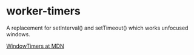 worker-timers
=============

A replacement for setInterval() and setTimeout() which works unfocused windows.

[WindowTimers at MDN](https://developer.mozilla.org/en-US/docs/Web/API/WindowTimers)
